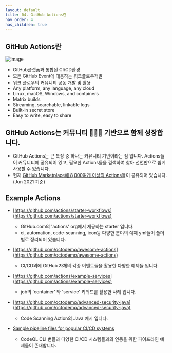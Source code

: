 ```yaml
---
layout: default
title: 04. GitHub Actions란
nav_order: 4
has_children: true
---
```


## GitHub Actions란
![image](https://user-images.githubusercontent.com/40287191/121128830-fa826100-c866-11eb-80be-55502d6a757f.png)
- GitHub플랫폼과 통합된 CI/CD환경
- 모든 GitHub Event에 대응하는 워크플로우개발
- 워크 플로우의 커뮤니티 공동 개발 및 활용
- Any platform, any language, any cloud
- Linux, macOS, Windows, and containers
- Matrix builds
- Streaming, searchable, linkable logs
- Built-in secret store
- Easy to write, easy to share

## GitHub Actions는 커뮤니티 🧑‍🤝‍🧑 기반으로 함께 성장합니다. 
- GitHub Actions는 큰 특징 중 하나는 커뮤니티 기반이라는 점 입니다. Actions들이 커뮤니티에 공유되어 있고, 필요한 Actions들을 검색하여 찾아 선언만으로 쉽게 사용할 수 있습니다. 
- 현재 [GitHub Marketplace에 8,000여개 이상의 Actions](https://github.com/marketplace?type=actions)들이 공유되어 있습니다. (Jun 2021 기준)


## Example Actions

   - [https://github.com/actions/starter-workflows](https://github.com/actions/starter-workflows)
     - GitHub.com의 'actions' org에서 제공하는 starter 입니다.
     - ci, automation, code-scanning, icon등 다양한 분야의 예제 yml들이 폴더별로 정리되어 있습니다.

   - [https://github.com/octodemo/awesome-actions](https://github.com/octodemo/awesome-actions)
     - CI/CD외에 GitHub 자체의 각종 이벤트들을 활용한 다양한 예제들 입니다.

   - [https://github.com/actions/example-services](https://github.com/actions/example-services)
     - job의 'container' 와 'service' 키워드를 활용한 사례 입니다.

   - [https://github.com/octodemo/advanced-security-java](https://github.com/octodemo/advanced-security-java)
     - Code Scanning Action의 Java 예시 입니다.

   - [Sample pipeline files for popular CI/CD systems](https://github.com/kllund/sample-pipeline-files)
     - CodeQL CLI 번들과 다양한 CI/CD 시스템들과의 연동을 위한 파이프라인 예제들이 존재합니다.
     